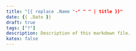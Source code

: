 ```yaml
---
title: "{{ replace .Name "-" " " | title }}"
date: {{ .Date }}
draft: true
tags: ["?"]
description: Description of this markdown file.
katex: false
---
```


